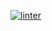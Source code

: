 [![linter](https://github.com/<SophiaSamera>/<Unit-2-04-Extra>/workflows/linter/badge.svg)](https://github.com/marketplace/actions/super-linter)

